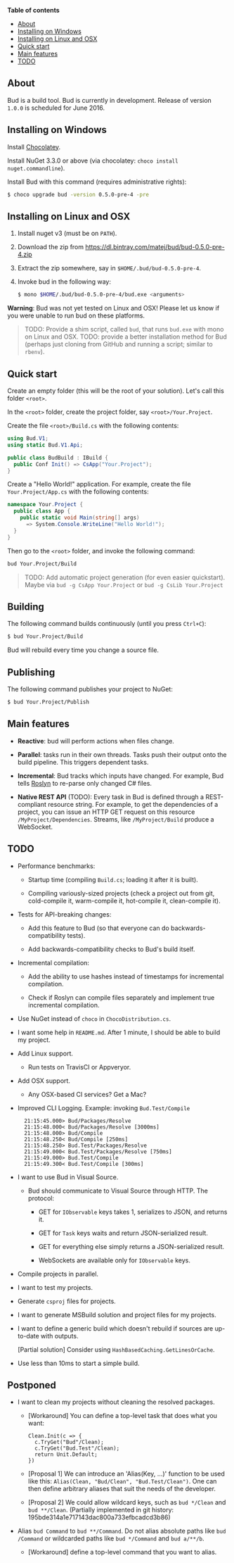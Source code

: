 __Table of contents__

* [About](#about)
* [Installing on Windows](#installing-on-windows)
* [Installing on Linux and OSX](#installing-on-linux-and-osx)
* [Quick start](#quick-start)
* [Main features](#main-features)
* [TODO](#todo)


## About

Bud is a build tool. Bud is currently in development. Release of version `1.0.0` is scheduled for June 2016.


## Installing on Windows

Install [Chocolatey](https://chocolatey.org/).

Install NuGet 3.3.0 or above (via chocolatey: `choco install nuget.commandline`).

Install Bud with this command (requires administrative rights):

```bash
$ choco upgrade bud -version 0.5.0-pre-4 -pre
```


## Installing on Linux and OSX

1. Install nuget v3 (must be on `PATH`).

1. Download the zip from https://dl.bintray.com/matej/bud/bud-0.5.0-pre-4.zip

1. Extract the zip somewhere, say in `$HOME/.bud/bud-0.5.0-pre-4`.

1. Invoke bud in the following way:

    ```bash
    $ mono $HOME/.bud/bud-0.5.0-pre-4/bud.exe <arguments>
    ```

__Warning__: Bud was not yet tested on Linux and OSX! Please let us know if you were unable to run bud on these platforms.

> TODO: Provide a shim script, called `bud`, that runs `bud.exe` with mono on Linux and OSX.
> TODO: provide a better installation method for Bud (perhaps just cloning from GitHub and running a script; similar to `rbenv`).


## Quick start

Create an empty folder (this will be the root of your solution). Let's call this folder `<root>`.

In the `<root>` folder, create the project folder, say `<root>/Your.Project`.

Create the file `<root>/Build.cs` with the following contents:

```csharp
using Bud.V1;
using static Bud.V1.Api;

public class BudBuild : IBuild {
  public Conf Init() => CsApp("Your.Project");
}
```

Create a "Hello World!" application. For example, create the file `Your.Project/App.cs` with
the following contents:

```csharp
namespace Your.Project {
  public class App {
    public static void Main(string[] args)
      => System.Console.WriteLine("Hello World!");
  }
}
```

Then go to the `<root>` folder, and invoke the following command:

```bash
bud Your.Project/Build
```

> TODO: Add automatic project generation (for even easier quickstart). Maybe via `bud -g CsApp Your.Project` or `bud -g CsLib Your.Project`

## Building

The following command builds continuously (until you press `Ctrl+C`):

```bash
$ bud Your.Project/Build
```

Bud will rebuild every time you change a source file.

## Publishing

The following command publishes your project to NuGet:

```bash
$ bud Your.Project/Publish
```


## Main features

- __Reactive__: bud will perform actions when files change.

- __Parallel__: tasks run in their own threads. Tasks push their output onto the build pipeline. This triggers dependent tasks.

- __Incremental__: Bud tracks which inputs have changed. For example, Bud tells [Roslyn](https://github.com/dotnet/roslyn) to re-parse only changed C# files.

- __Native REST API__ (TODO): Every task in Bud is defined through a REST-compliant resource string. For example, to get the dependencies of a project, you can issue an HTTP GET request on this resource `/MyProject/Dependencies`. Streams, like `/MyProject/Build` produce a WebSocket.


## TODO

- Performance benchmarks:

    - Startup time (compiling `Build.cs`; loading it after it is built).

    - Compiling variously-sized projects (check a project out from git, cold-compile it, warm-compile it, hot-compile it, clean-compile it).

- Tests for API-breaking changes:

    - Add this feature to Bud (so that everyone can do backwards-compatibility tests).

    - Add backwards-compatibility checks to Bud's build itself.

- Incremental compilation:

    - Add the ability to use hashes instead of timestamps for incremental compilation.

    - Check if Roslyn can compile files separately and implement true incremental compilation.

- Use NuGet instead of `choco` in `ChocoDistribution.cs`.

- I want some help in `README.md`. After 1 minute, I should be able to build my project.

- Add Linux support.

    - Run tests on TravisCI or Appveryor.

- Add OSX support.

    - Any OSX-based CI services? Get a Mac?

- Improved CLI Logging. Example: invoking `Bud.Test/Compile`

        21:15:45.000> Bud/Packages/Resolve
        21:15:48.000< Bud/Packages/Resolve [3000ms]
        21:15:48.000> Bud/Compile
        21:15:48.250< Bud/Compile [250ms]
        21:15:48.250> Bud.Test/Packages/Resolve
        21:15:49.000< Bud.Test/Packages/Resolve [750ms]
        21:15:49.000> Bud.Test/Compile
        21:15:49.300< Bud.Test/Compile [300ms]

- I want to use Bud in Visual Source.

    - Bud should communicate to Visual Source through HTTP. The protocol:

        - GET for `IObservable` keys takes 1, serializes to JSON, and returns it.

        - GET for `Task` keys waits and return JSON-serialized result.

        - GET for everything else simply returns a JSON-serialized result.

        - WebSockets are available only for `IObservable` keys.

- Compile projects in parallel.

- I want to test my projects.

- Generate `csproj` files for projects.

- I want to generate MSBuild solution and project files for my projects.

- I want to define a generic build which doesn't rebuild if sources are up-to-date with outputs.

    [Partial solution] Consider using `HashBasedCaching.GetLinesOrCache`.

- Use less than 10ms to start a simple build.

## Postponed

- I want to clean my projects without cleaning the resolved packages.

  - [Workaround] You can define a top-level task that does what you want:

        Clean.Init(c => {
          c.TryGet("Bud"/Clean);
          c.TryGet("Bud.Test"/Clean);
          return Unit.Default;
        })

  - [Proposal 1] We can introduce an 'Alias(Key, ...)' function to be used like this: `Alias(Clean, "Bud/Clean", "Bud.Test/Clean")`. One can then define arbitrary aliases that suit the needs of the developer.

  - [Proposal 2] We could allow wildcard keys, such as `bud */Clean` and `bud **/Clean`. (Partially implemented in git history: 195bde314a1e717143dac800a733efbcadcd3b86)

- Alias `bud Command` to `bud **/Command`. Do not alias absolute paths like `bud /Command` or wildcarded paths like `bud */Command` and `bud a/**/b`.

    - [Workaround] define a top-level command that you want to alias.
